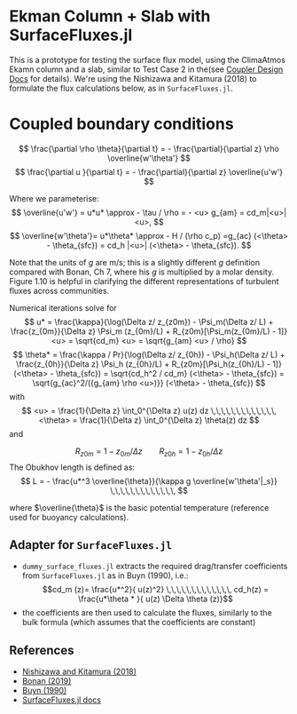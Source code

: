 # Ekman Column + Slab with SurfaceFluxes.jl

This is a prototype for testing the surface flux model, using the ClimaAtmos Ekamn column and a slab, similar to Test Case 2 in the(see [Coupler Design Docs](https://www.overleaf.com/project/610c13492c7d0e8d459e72b8) for details). We're using the Nishizawa and Kitamura (2018) to formulate the flux calculations below, as in `SurfaceFluxes.jl`. 


# Coupled boundary conditions

$$
\frac{\partial \rho \theta}{\partial t} = - \frac{\partial}{\partial z} \rho \overline{w'\theta'} 
$$
$$
\frac{\partial u }{\partial t} = - \frac{\partial}{\partial z} \overline{u'w'} 
$$


Where we parameterise:
$$
\overline{u'w'} = u*u* \approx - \tau / \rho = - <u> g_{am} = cd_m|<u>| <u>,
$$
$$
\overline{w'\theta'}= u*\theta* \approx - H / (\rho c_p) =g_{ac} (<\theta> - \theta_{sfc}) = cd_h  |<u>| (<\theta> - \theta_{sfc}).
$$

 Note that the units of $g$ are m/s; this is a slightly different $g$ definition compared with Bonan, Ch 7, where his $g$ is multiplied by a molar density. Figure 1.10 is helpful in clarifying the different representations of  turbulent fluxes across communities.   
    
Numerical iterations solve for 
$$
u* = \frac{\kappa}{\log(\Delta z/ z_{z0m}) - \Psi_m(\Delta z/ L) + \frac{z_{0m}}{\Delta z} \Psi_m (z_{0m}/L) + R_{z0m}[\Psi_m(z_{0m}/L) - 1]} <u> = \sqrt{cd_m} <u> = \sqrt{g_{am} <u> / \rho}
$$
$$
\theta* = \frac{\kappa / Pr}{\log(\Delta z/ z_{0h}) - \Psi_h(\Delta z/ L) + \frac{z_{0h}}{\Delta z} \Psi_h (z_{0h}/L) + R_{z0m}[\Psi_h(z_{0h}/L) - 1]} (<\theta> - \theta_{sfc})  = \sqrt{cd_h^2 / cd_m} (<\theta> - \theta_{sfc}) = \sqrt{g_{ac}^2/({g_{am} \rho <u>)}} (<\theta> - \theta_{sfc}) 
$$
with 
$$
<u> = \frac{1}{\Delta z} \int_0^{\Delta z} u(z) dz \,\,\,\,\,\,\,\,\,\,\,\,\, <\theta> = \frac{1}{\Delta z} \int_0^{\Delta z} \theta(z) dz
$$
and

$$
R_{z0m} = 1 - z_{0m} / \Delta z \,\,\,\,\,\,\,\,\,\,\,\,\, R_{z0h} = 1 - z_{0h} / \Delta z
$$
The Obukhov length is defined as:
$$
L  =  - \frac{u*^3 \overline{\theta}}{\kappa g \overline{w'\theta'|_s}} \,\,\,\,\,\,\,\,\,\,\,\,\, 
$$

where $\overline{\theta}$ is the basic potential temperature (reference used for buoyancy calculations). 

## Adapter for `SurfaceFluxes.jl`
- `dummy_surface_fluxes.jl` extracts the required drag/transfer coefficients from `SurfaceFluxes.jl` as in Buyn (1990), i.e.:
$$cd_m (z)= \frac{u*^2}{  u(z)^2} \,\,\,\,\,\,\,\,\,\,\,\,\, cd_h(z) = \frac{u*\theta * }{ u(z) \Delta \theta (z)}$$
- the coefficients are then used to calculate the fluxes, similarly to the bulk formula (which assumes that the coefficients are constant) 

## References
- [Nishizawa and Kitamura (2018)](https://agupubs.onlinelibrary.wiley.com/doi/full/10.1029/2018MS001534)
- [Bonan (2019)](https://www.cambridge.org/core/books/climate-change-and-terrestrial-ecosystem-modeling/7D31B7BC519E3E892EFDC01F0B54F701)
- [Buyn (1990)](https://journals.ametsoc.org/view/journals/apme/29/7/1520-0450_1990_029_0652_otasof_2_0_co_2.xml)
- [SurfaceFluxes.jl docs](http://faculty.nps.edu/jekozdon/CLIMA_site/Atmos/SurfaceFluxes.html)